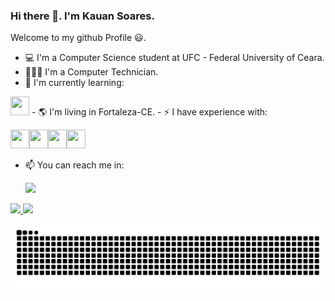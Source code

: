 ### Hi there 👋. I'm Kauan Soares.
Welcome to my github Profile 😃. 

- 💻 I'm a Computer Science student at UFC - Federal University of Ceara.
- 👨🏻‍💻 I'm a Computer Technician.
- 🌱 I'm currently learning: <p>
<img src="https://cdn.jsdelivr.net/gh/devicons/devicon/icons/c/c-original.svg" width="30" height="30"/>      
- 🌎 I'm living in Fortaleza-CE.
- ⚡ I have experience with: <p>
<img src="https://cdn.jsdelivr.net/gh/devicons/devicon/icons/javascript/javascript-original.svg" width="30" height="30"/><img src="https://cdn.jsdelivr.net/gh/devicons/devicon/icons/html5/html5-original.svg" width="30" height="30"/><img src="https://cdn.jsdelivr.net/gh/devicons/devicon/icons/css3/css3-original.svg" width="30" height="30"/><img src="https://cdn.jsdelivr.net/gh/devicons/devicon/icons/python/python-original.svg" width="30" height="30"/>

- 📫 You can reach me in: <p>
<a href="https://www.linkedin.com/in/kauan-soares-9a6640205/" target="_blank"><img src="https://img.shields.io/badge/-LinkedIn-%230077B5?style=for-the-badge&logo=linkedin&logoColor=white" target="_blank"></a>

<div>
<a href="https://github.com/KauanSoaress">
<img height="120em" src="https://github-readme-stats.vercel.app/api/top-langs/?username=KauanSoaress&layout=compact&langs_count=7&theme=dracula"/>
<img height="120em" src="https://github-readme-stats.vercel.app/api?username=KauanSoaress&show_icons=true&theme=dracula&include_all_commits=true&count_private=true"/>
</div>

  
![Snake animation](https://github.com/KauanSoaress/KauanSoaress/blob/output/github-contribution-grid-snake.svg)
